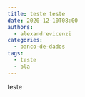 ```yaml
---
title: teste teste
date: 2020-12-10T08:00
authors:
  - alexandrevicenzi
categories:
  - banco-de-dados
tags:
  - teste
  - bla
---
```

teste